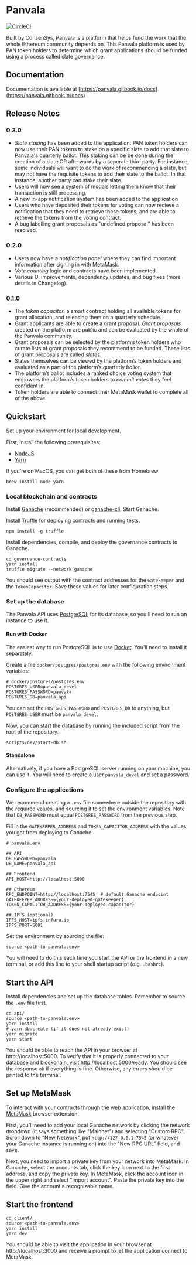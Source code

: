 # Panvala

[![CircleCI](https://circleci.com/gh/ConsenSys/panvala/tree/develop.svg?style=shield)](https://circleci.com/gh/ConsenSys/panvala/tree/develop)

Built by ConsenSys, Panvala is a platform that helps fund the work that the whole Ethereum community depends on. This Panvala platform is used by PAN token holders to determine which grant applications should be funded using a process called slate governance.

## Documentation
Documentation is available at [https://panvala.gitbook.io/docs](https://panvala.gitbook.io/docs)

## Release Notes

### 0.3.0

- *Slate staking* has been added to the application. PAN token holders can now use their PAN tokens to stake on a specific slate to add that slate to Panvala's quarterly ballot. This staking can be be done during the creation of a slate OR afterwards by a seperate third party. For instance, some individuals will want to do the work of recommending a slate, but may not have the requisite tokens to add their slate to the ballot. In that instance, another party can stake their slate.
- Users will now see a system of modals letting them know that their transaction is still processing.
- A new in-app notification system has been added to the application
- Users who have deposited their tokens for voting can now recieve a notification that they need to retrieve these tokens, and are able to retrieve the tokens from the voting contract.
- A bug labelling grant proposals as "undefined proposal" has been resolved.

### 0.2.0

- Users now have a *notification panel* where they can find important information after signing in with MetaMask.
- *Vote counting* logic and contracts have been implemented.
- Various UI improvements, dependency updates, and bug fixes (more details in Changelog).

### 0.1.0

- The *token capacitor*, a smart contract holding all available tokens for grant allocation, and releasing them on a quarterly schedule.
- Grant applicants are able to create a grant proposal. *Grant proposals* created on the platform are public and can be evaluated by the whole of the Panvala community.
- Grant proposals can be selected by the platform’s token holders who curate lists of grant proposals they recommend to be funded. These lists of grant proposals are called *slates*. 
- Slates themselves can be viewed by the platform’s token holders and evaluated as a part of the platform’s quarterly *ballot*. 
- The platform’s ballot includes a ranked choice voting system that empowers the platform’s token holders to *commit votes* they feel confident in.
- Token holders are able to connect their MetaMask wallet to complete all of the above.


## Quickstart
Set up your environment for local development.

First, install the following prerequisites:
- [NodeJS](https://nodejs.org/)
- [Yarn](https://yarnpkg.com/)

If you're on MacOS, you can get both of these from Homebrew
```shell
brew install node yarn
```

### Local blockchain and contracts
Install [Ganache](https://truffleframework.com/ganache) (recommended) or [ganache-cli](https://github.com/trufflesuite/ganache-cli). Start Ganache.

Install [Truffle](https://github.com/trufflesuite/truffle) for deploying contracts and running tests.

```shell
npm install -g truffle
```

Install dependencies, compile, and deploy the governance contracts to Ganache.
```shell
cd governance-contracts
yarn install
truffle migrate --network ganache
```
You should see output with the contract addresses for the `Gatekeeper` and the `TokenCapacitor`. Save these values for later configuration steps.

### Set up the database
The Panvala API uses [PostgreSQL](https://www.postgresql.org/) for its database, so you'll need to run an instance to use it.

#### Run with Docker
The easiest way to run PostgreSQL is to use [Docker](https://www.docker.com/products/docker-desktop). You'll need to install it separately. 

Create a file `docker/postgres/postgres.env` with the following environment variables:

```
# docker/postgres/postgres.env
POSTGRES_USER=panvala_devel
POSTGRES_PASSWORD=panvala
POSTGRES_DB=panvala_api
```
You can set the `POSTGRES_PASSWORD` and `POSTGRES_DB` to anything, but `POSTGRES_USER` must be `panvala_devel`.

Now, you can start the database by running the included script from the root of the repository.

```shell
scripts/dev/start-db.sh
```

#### Standalone
Alternatively, if you have a PostgreSQL server running on your machine, you can use it. You will need to create a user `panvala_devel` and set a password.

### Configure the applications
We recommend creating a `.env` file somewhere outside the repository with the required values, and sourcing it to set the environment variables. Note that `DB_PASSWORD` must equal `POSTGRES_PASSWORD` from the previous step.

Fill in the `GATEKEEPER_ADDRESS` and `TOKEN_CAPACITOR_ADDRESS` with the values you got from deploying to Ganache.

```shell
# panvala.env

## API
DB_PASSWORD=panvala
DB_NAME=panvala_api

## Frontend
API_HOST=http://localhost:5000

## Ethereum
RPC_ENDPOINT=http://localhost:7545  # default Ganache endpoint
GATEKEEPER_ADDRESS={your-deployed-gatekeeper}
TOKEN_CAPACITOR_ADDRESS={your-deployed-capacitor}

## IPFS (optional)
IPFS_HOST=ipfs.infura.io
IPFS_PORT=5001
```

Set the environment by sourcing the file:
```shell
source <path-to-panvala.env>
```
You will need to do this each time you start the API or the frontend in a new terminal, or add this line to your shell startup script (e.g. `.bashrc`).

## Start the API
Install dependencies and set up the database tables. Remember to source the `.env` file first.

```shell
cd api/
source <path-to-panvala.env>
yarn install
# yarn db:create (if it does not already exist)
yarn migrate
yarn start
```

You should be able to reach the API in your browser at http://localhost:5000. To verify that it is properly connected to your database and blockchain, visit http://localhost:5000/ready. You should see the response `ok` if everything is fine. Otherwise, any errors should be printed to the terminal.


## Set up MetaMask
To interact with your contracts through the web application, install the [MetaMask](https://metamask.io/) browser extension.

First, you'll need to add your local Ganache network by clicking the network dropdown (it says something like "Mainnet") and selecting "Custom RPC". Scroll down to "New Network", put `http://127.0.0.1:7545` (or whatever your Ganache instance is running on) into the "New RPC URL" field, and save.

Next, you need to import a private key from your network into MetaMask. In Ganache, select the accounts tab, click the key icon next to the first address, and copy the private key. In MetaMask, click the account icon in the upper right and select "Import account". Paste the private key into the field. Give the account a recognizable name.


## Start the frontend
```shell
cd client/
source <path-to-panvala.env>
yarn install
yarn dev
```

You should be able to visit the application in your browser at http://localhost:3000 and receive a prompt to let the application connect to MetaMask.
